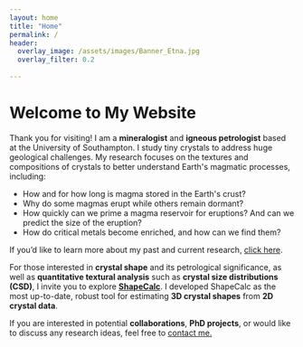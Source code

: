 ```yaml
---
layout: home
title: "Home"
permalink: /
header:
  overlay_image: /assets/images/Banner_Etna.jpg
  overlay_filter: 0.2
  
---
```

# Welcome to My Website

Thank you for visiting! I am a **mineralogist** and **igneous petrologist** based at the University of Southampton. I study tiny crystals to address huge geological challenges. My research focuses on the textures and compositions of crystals to better understand Earth's magmatic processes, including:

- How and for how long is magma stored in the Earth's crust?
- Why do some magmas erupt while others remain dormant?
- How quickly can we prime a magma reservoir for eruptions? And can we predict the size of the eruption?
- How do critical metals become enriched, and how can we find them?

If you’d like to learn more about my past and current research, [click here](https://martinmangler.github.io/research/).

For those interested in **crystal shape** and its petrological significance, as well as **quantitative textural analysis** such as **crystal size distributions (CSD)**, I invite you to explore **[ShapeCalc](https://martinmangler.github.io/shapecalc/)**. I developed ShapeCalc as the most up-to-date, robust tool for estimating **3D crystal shapes** from **2D crystal data**.

If you are interested in potential **collaborations**, **PhD projects**, or would like to discuss any research ideas, feel free to [contact me.](mailto:m.f.mangler@soton.ac.uk)

